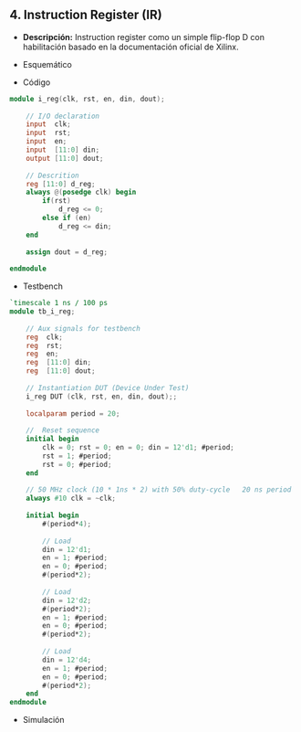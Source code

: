 ## 4. Instruction Register (IR) 

* **Descripción:** Instruction register como un simple flip-flop D con habilitación basado en la documentación oficial de Xilinx.

- Esquemático

- Código
```verilog
module i_reg(clk, rst, en, din, dout);
	
	// I/O declaration
	input  clk;
	input  rst;
	input  en;
	input  [11:0] din;
	output [11:0] dout;
	
	// Descrition
	reg [11:0] d_reg;
	always @(posedge clk) begin
		if(rst)
			d_reg <= 0;
		else if (en)
			d_reg <= din;
	end
	
	assign dout = d_reg;
	
endmodule
```

 - Testbench
```verilog
`timescale 1 ns / 100 ps  
module tb_i_reg; 
	
	// Aux signals for testbench  
	reg  clk;
	reg  rst;
	reg  en;
	reg  [11:0] din;
	reg  [11:0] dout;
	
	// Instantiation DUT (Device Under Test)
	i_reg DUT (clk, rst, en, din, dout);;	
	
	localparam period = 20;
	
	//  Reset sequence
	initial begin
		clk = 0; rst = 0; en = 0; din = 12'd1; #period;
		rst = 1; #period;
		rst = 0; #period;
	end	   
	
	// 50 MHz clock (10 * 1ns * 2) with 50% duty-cycle 	 20 ns period
	always #10 clk = ~clk;  
		
	initial begin	
		#(period*4);
		
		// Load 
		din = 12'd1;
		en = 1; #period;
		en = 0; #period;
		#(period*2);
		
		// Load 
		din = 12'd2;
		#(period*2);
		en = 1; #period;
		en = 0; #period;
		#(period*2);
		
		// Load 
		din = 12'd4;
		en = 1; #period;
		en = 0; #period;
		#(period*2);
	end
endmodule
```

- Simulación